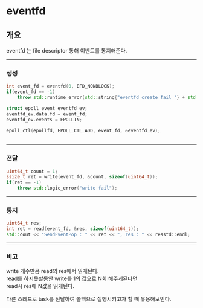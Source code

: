 # eventfd

## 개요

eventfd 는 file descriptor 통해 이벤트를 통지해준다.

---

### 생성
```cpp
int event_fd = eventfd(0, EFD_NONBLOCK);
if(event_fd == -1)
    throw std::runtime_error(std::string{"eventfd create fail "} + std::string{strerror(errno)});

struct epoll_event eventfd_ev;
eventfd_ev.data.fd = event_fd;
eventfd_ev.events = EPOLLIN;

epoll_ctl(epollfd, EPOLL_CTL_ADD, event_fd, &eventfd_ev);
    
```
---
### 전달
```cpp
uint64_t count = 1;
ssize_t ret = write(event_fd, &count, sizeof(uint64_t));
if(ret == -1) 
    throw std::logic_error("write fail");
```
---

### 통지
```cpp
uint64_t res;
int ret = read(event_fd, &res, sizeof(uint64_t));
std::cout << "SendEventPop : " << ret << ", res : " << resstd::endl;
```
---
### 비고
write 개수만큼 read의 res에서 읽게된다.    
read를 하지못할동안 write를 1의 값으로 N회 해주게된다면   
read시 res에 N값을 읽게된다.   

다른 스레드로 task를 전달하여 콜백으로 실행시키고자 할 때 유용해보인다.
